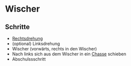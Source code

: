 
# Wischer

## Schritte

- [Rechtsdrehung](Rechtsdrehung.md)
- (optional) Linksdrehung
- Wischer (vorwärts, rechts in den Wischer)
- Nach links sich aus dem Wischer in ein [Chasse](Chasse.md) schieben
- Abschulssschritt
